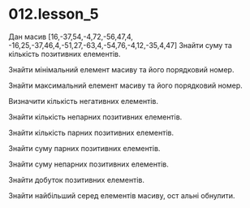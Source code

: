 # 012.lesson_5

Дан масив [16,-37,54,-4,72,-56,47,4, -16,25,-37,46,4,-51,27,-63,4,-54,76,-4,12,-35,4,47] Знайти суму та кількість позитивних елементів.

Знайти мінімальний елемент масиву та його порядковий номер.

Знайти максимальний елемент масиву та його порядковий номер.

Визначити кількість негативних елементів.

Знайти кількість непарних позитивних елементів.

Знайти кількість парних позитивних елементів.

Знайти суму парних позитивних елементів.

Знайти суму непарних позитивних елементів.

Знайти добуток позитивних елементів.

Знайти найбільший серед елементів масиву, ост альні обнулити.


